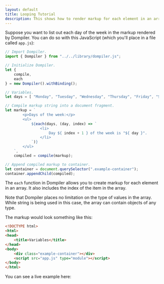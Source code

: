```yaml
---
layout: default
title: Looping Tutorial
description: This shows how to render markup for each element in an array.
---
```


<link rel="stylesheet" href="/assets/css/tutorial.css" />

Suppose you want to list out each day of the week in the markup rendered by Dompiler. You can do so with this JavaScript (which you'll place in a file called `app.js`):

```javascript
// Import Dompiler.
import { Dompiler } from "../../library/dompiler.js";

// Initialize Dompiler.
let {
    compile,
    each
} = new Dompiler().withBinding();

// Variables.
let days = [ "Monday", "Tuesday", "Wednesday", "Thursday", "Friday", "Saturday", "Sunday" ];

// Compile markup string into a document fragment.
let markup = `
        <p>Days of the week:</p>
        <ul>
            ${each(days, (day, index) => `
                <li>
                    Day ${ index + 1 } of the week is "${ day }".
                </li>
            `)}
        </ul>
    `,
    compiled = compile(markup);

// Append compiled markup to container.
let container = document.querySelector(".example-container");
container.appendChild(compiled);
```

The `each` function in Dompiler allows you to create markup for each element in an array. It also includes the index of the item in the array.

Note that Dompiler places no limitation on the type of values in the array. While string is being used in this case, the array can contain objects of any type.

The markup would look something like this:

```html
<!DOCTYPE html>
<html>
<head>
    <title>Variables</title>
</head>
<body>
    <div class="example-container"></div>
    <script src="app.js" type="module"></script>
</body>
</html>
```

You can see a live example here:

<div class="example-container"></div>
<script src="app.js" type="module"></script>